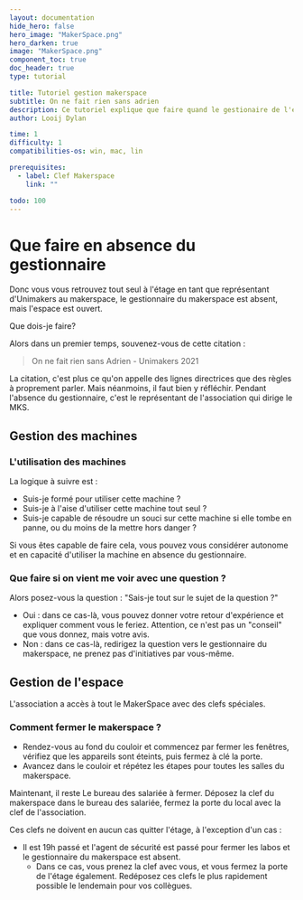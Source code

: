```yaml
---
layout: documentation
hide_hero: false
hero_image: "MakerSpace.png"
hero_darken: true
image: "MakerSpace.png"
component_toc: true
doc_header: true
type: tutorial

title: Tutoriel gestion makerspace
subtitle: On ne fait rien sans adrien
description: Ce tutoriel explique que faire quand le gestionaire de l'espace n'est pas présent.
author: Looij Dylan

time: 1
difficulty: 1
compatibilities-os: win, mac, lin

prerequisites:
  - label: Clef Makerspace
    link: ""

todo: 100
---
```


# Que faire en absence du gestionnaire

Donc vous vous retrouvez tout seul à l'étage en tant que représentant d'Unimakers au makerspace, le gestionnaire du makerspace est absent, mais l'espace est ouvert.

Que dois-je faire?

Alors dans un premier temps, souvenez-vous de cette citation :
> On ne fait rien sans Adrien - Unimakers 2021

La citation, c'est plus ce qu'on appelle des lignes directrices que des règles à proprement parler. Mais néanmoins, il faut bien y réfléchir. Pendant l'absence du gestionnaire, c'est le représentant de l'association qui dirige le MKS.

## Gestion des machines

### L'utilisation des machines 
La logique à suivre est :
  - Suis-je formé pour utiliser cette machine ?
  - Suis-je à l'aise d'utiliser cette machine tout seul ?
  - Suis-je capable de résoudre un souci sur cette machine si elle tombe en panne, ou du moins de la mettre hors danger ?

Si vous êtes capable de faire cela, vous pouvez vous considérer autonome et en capacité d'utiliser la machine en absence du gestionnaire.

### Que faire si on vient me voir avec une question ?

Alors posez-vous la question : "Sais-je tout sur le sujet de la question ?"
  - Oui : dans ce cas-là, vous pouvez donner votre retour d'expérience et expliquer comment vous le feriez. Attention, ce n'est pas un "conseil" que vous donnez, mais votre avis.
  - Non : dans ce cas-là, redirigez la question vers le gestionnaire du makerspace, ne prenez pas d'initiatives par vous-même.

## Gestion de l'espace

L'association a accès à tout le MakerSpace avec des clefs spéciales.

### Comment fermer le makerspace ?

- Rendez-vous au fond du couloir et commencez par fermer les fenêtres, vérifiez que les appareils sont éteints, puis fermez à clé la porte.
- Avancez dans le couloir et répétez les étapes pour toutes les salles du makerspace.

Maintenant, il reste Le bureau des salariée à fermer. Déposez la clef du makerspace dans le bureau des salariée, fermez la porte du local avec la clef de l'association.

Ces clefs ne doivent en aucun cas quitter l'étage, à l'exception d'un cas :
* Il est 19h passé et l'agent de sécurité est passé pour fermer les labos et le gestionnaire du makerspace est absent.
  - Dans ce cas, vous prenez la clef avec vous, et vous fermez la porte de l'étage également. Redéposez ces clefs le plus rapidement possible le lendemain pour vos collègues.